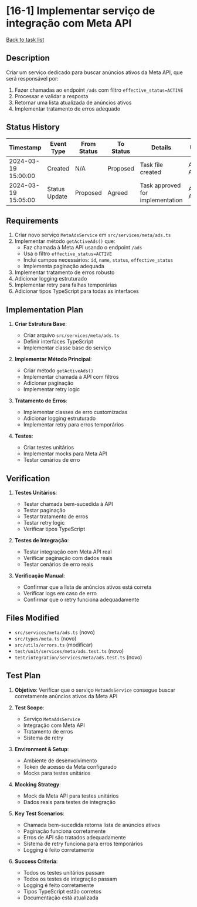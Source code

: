 # [16-1] Implementar serviço de integração com Meta API

[Back to task list](./tasks.md)

## Description
Criar um serviço dedicado para buscar anúncios ativos da Meta API, que será responsável por:
1. Fazer chamadas ao endpoint `/ads` com filtro `effective_status=ACTIVE`
2. Processar e validar a resposta
3. Retornar uma lista atualizada de anúncios ativos
4. Implementar tratamento de erros adequado

## Status History
| Timestamp | Event Type | From Status | To Status | Details | User |
|-----------|------------|-------------|-----------|---------|------|
| 2024-03-19 15:00:00 | Created | N/A | Proposed | Task file created | AI Agent |
| 2024-03-19 15:05:00 | Status Update | Proposed | Agreed | Task approved for implementation | AI Agent |

## Requirements
1. Criar novo serviço `MetaAdsService` em `src/services/meta/ads.ts`
2. Implementar método `getActiveAds()` que:
   - Faz chamada à Meta API usando o endpoint `/ads`
   - Usa o filtro `effective_status=ACTIVE`
   - Inclui campos necessários: `id`, `name`, `status`, `effective_status`
   - Implementa paginação adequada
3. Implementar tratamento de erros robusto
4. Adicionar logging estruturado
5. Implementar retry para falhas temporárias
6. Adicionar tipos TypeScript para todas as interfaces

## Implementation Plan
1. **Criar Estrutura Base**:
   - Criar arquivo `src/services/meta/ads.ts`
   - Definir interfaces TypeScript
   - Implementar classe base do serviço

2. **Implementar Método Principal**:
   - Criar método `getActiveAds()`
   - Implementar chamada à API com filtros
   - Adicionar paginação
   - Implementar retry logic

3. **Tratamento de Erros**:
   - Implementar classes de erro customizadas
   - Adicionar logging estruturado
   - Implementar retry para erros temporários

4. **Testes**:
   - Criar testes unitários
   - Implementar mocks para Meta API
   - Testar cenários de erro

## Verification
1. **Testes Unitários**:
   - Testar chamada bem-sucedida à API
   - Testar paginação
   - Testar tratamento de erros
   - Testar retry logic
   - Verificar tipos TypeScript

2. **Testes de Integração**:
   - Testar integração com Meta API real
   - Verificar paginação com dados reais
   - Testar cenários de erro reais

3. **Verificação Manual**:
   - Confirmar que a lista de anúncios ativos está correta
   - Verificar logs em caso de erro
   - Confirmar que o retry funciona adequadamente

## Files Modified
- `src/services/meta/ads.ts` (novo)
- `src/types/meta.ts` (novo)
- `src/utils/errors.ts` (modificar)
- `test/unit/services/meta/ads.test.ts` (novo)
- `test/integration/services/meta/ads.test.ts` (novo)

## Test Plan
1. **Objetivo**: Verificar que o serviço `MetaAdsService` consegue buscar corretamente anúncios ativos da Meta API

2. **Test Scope**:
   - Serviço `MetaAdsService`
   - Integração com Meta API
   - Tratamento de erros
   - Sistema de retry

3. **Environment & Setup**:
   - Ambiente de desenvolvimento
   - Token de acesso da Meta configurado
   - Mocks para testes unitários

4. **Mocking Strategy**:
   - Mock da Meta API para testes unitários
   - Dados reais para testes de integração

5. **Key Test Scenarios**:
   - Chamada bem-sucedida retorna lista de anúncios ativos
   - Paginação funciona corretamente
   - Erros de API são tratados adequadamente
   - Sistema de retry funciona para erros temporários
   - Logging é feito corretamente

6. **Success Criteria**:
   - Todos os testes unitários passam
   - Todos os testes de integração passam
   - Logging é feito corretamente
   - Tipos TypeScript estão corretos
   - Documentação está atualizada 